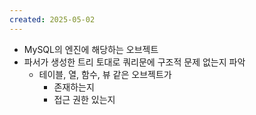 ```yaml
---
created: 2025-05-02
---
```

- MySQL의 엔진에 해당하는 오브젝트
- 파서가 생성한 트리 토대로 쿼리문에 구조적 문제 없는지 파악
	- 테이블, 열, 함수, 뷰 같은 오브젝트가 
		- 존재하는지
		- 접근 권한 있는지